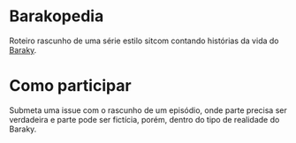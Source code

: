 # Barakopedia
Roteiro rascunho de uma série estilo sitcom contando histórias da vida do [Baraky](@jfbaraky).

# Como participar

Submeta uma issue com o rascunho de um episódio, onde parte precisa ser verdadeira e parte pode ser fictícia, porém, dentro do tipo de realidade do Baraky.
